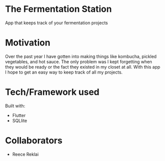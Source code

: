 # The Fermentation Station

App that keeps track of your fermentation projects

# Motivation

Over the past year I have gotten into making things like kombucha, pickled vegetables, and hot sauce. The only problem was I kept forgetting when they would be ready or the fact they existed in my closet at all. With this app I hope to get an easy way to keep track of all my projects.

# Tech/Framework used

Built with:

- Flutter
- SQLlite

# Collaborators

- Reece Reklai
